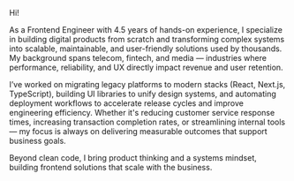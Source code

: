 Hi!

As a Frontend Engineer with 4.5 years of hands-on experience, I specialize in building digital products from scratch and transforming complex systems into scalable, maintainable, and user-friendly solutions used by thousands. My background spans telecom, fintech, and media — industries where performance, reliability, and UX directly impact revenue and user retention.

I’ve worked on migrating legacy platforms to modern stacks (React, Next.js, TypeScript), building UI libraries to unify design systems, and automating deployment workflows to accelerate release cycles and improve engineering efficiency. Whether it's reducing customer service response times, increasing transaction completion rates, or streamlining internal tools — my focus is always on delivering measurable outcomes that support business goals.

Beyond clean code, I bring product thinking and a systems mindset, building frontend solutions that scale with the business.
